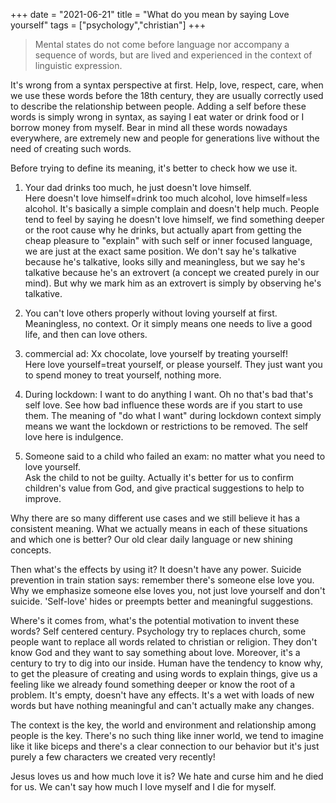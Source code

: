 +++ 
date = "2021-06-21"
title = "What do you mean by saying Love yourself"
tags = ["psychology","christian"]
+++

>  Mental states do not come before language nor accompany a sequence of words, but are lived and experienced in the context of linguistic expression.

It's wrong from a syntax perspective at first. Help, love, respect, care, when we use these words before the 18th century, they are usually correctly used to describe the relationship between people. Adding a self before these words is simply wrong in syntax, as saying I eat water or drink food or I borrow money from myself. Bear in mind all these words nowadays everywhere, are extremely new and people for generations live without the need of creating such words.

Before trying to define its meaning, it's better to check how we use it. 

1. Your dad drinks too much, he just doesn't love himself.  
Here doesn't love himself=drink too much alcohol, love himself=less alcohol. It's basically a simple complain and doesn't help much. People tend to feel by saying he doesn't love himself, we find something deeper or the root cause why he drinks, but actually apart from getting the cheap pleasure to "explain" with such self or inner focused language, we are just at the exact same position. We don't say he's talkative because he's talkative, looks silly and meaningless, but we say he's talkative because he's an extrovert (a concept we created purely in our mind). But why we mark him as an extrovert is simply by observing he's talkative. 

2. You can't love others properly without loving yourself at first.  
Meaningless, no context. Or it simply means one needs to live a good life, and then can love others.

3. commercial ad: Xx chocolate, love yourself by treating yourself!  
Here love yourself=treat yourself, or please yourself. They just want you to spend money to treat yourself, nothing more.

4. During lockdown: I want to do anything I want. Oh no that's bad that's self love.
See how bad influence these words are if you start to use them. The meaning of "do what I want" during lockdown context simply means we want the lockdown or restrictions to be removed. The self love here is indulgence.  

5. Someone said to a child who failed an exam: no matter what you need to love yourself.  
Ask the child to not be guilty. Actually it's better for us to confirm children's value from God, and give practical suggestions to help to improve. 

Why there are so many different use cases and we still believe it has a consistent meaning. What we actually means in each of these situations and which one is better? Our old clear daily language or new shining concepts.

Then what's the effects by using it? It doesn't have any power. Suicide prevention in train station says: remember there's someone else love you. Why we emphasize someone else loves you, not just love yourself and don't suicide. 'Self-love' hides or preempts better and meaningful suggestions.

Where's it comes from, what's the potential motivation to invent these words? Self centered century. Psychology try to replaces church, some people want to replace all words related to christian or religion. They don't know God and they want to say something about love. Moreover, it's a century to try to dig into our inside. Human have the tendency to know why, to get the pleasure of creating and using words to explain things, give us a feeling like we already found something deeper or know the root of a problem. It's empty, doesn't have any effects. It's a wet with loads of new words but have nothing meaningful and can't actually make any changes. 

The context is the key, the world and environment and relationship among people is the key. There's no such thing like inner world, we tend to imagine like it like biceps and there's a clear connection to our behavior but it's just purely a few characters we created very recently!

Jesus loves us and how much love it is? We hate and curse him and he died for us. We can't say how much I love myself and I die for myself.
